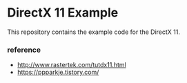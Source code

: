 ﻿# DirectX 11 Example

This repository contains the example code for the DirectX 11.

### reference
- http://www.rastertek.com/tutdx11.html
- https://ppparkje.tistory.com/